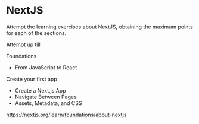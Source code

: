 # NextJS

Attempt the learning exercises about NextJS, obtaining the maximum points for each of the sections.

Attempt up till 

Foundations
- From JavaScript to React

Create your first app
- Create a Next.js App
- Navigate Between Pages
- Assets, Metadata, and CSS

https://nextjs.org/learn/foundations/about-nextjs
